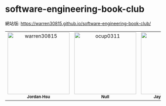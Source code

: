 # software-engineering-book-club

網站版: <https://warren30815.github.io/software-engineering-book-club/>

<!-- readme: contributors -start -->
<table>
<tr>
    <td align="center">
        <a href="https://github.com/warren30815">
            <img src="https://avatars.githubusercontent.com/u/36834814?v=4" width="200;" alt="warren30815"/>
            <br />
            <sub><b>Jordan Hsu</b></sub>
        </a>
    </td>
    <td align="center">
        <a href="https://github.com/ocup0311">
            <img src="https://avatars.githubusercontent.com/u/51013776?v=4" width="200;" alt="ocup0311"/>
            <br />
            <sub><b>Null</b></sub>
        </a>
    </td>
    <td align="center">
        <a href="https://github.com/roackb2">
            <img src="https://avatars.githubusercontent.com/u/5952025?v=4" width="200;" alt="roackb2"/>
            <br />
            <sub><b>Jay / Fienna Liang</b></sub>
        </a>
    </td>
    <td align="center">
        <a href="https://github.com/tedmax100">
            <img src="https://avatars.githubusercontent.com/u/7844224?v=4" width="200;" alt="tedmax100"/>
            <br />
            <sub><b>Nathan.Lu</b></sub>
        </a>
    </td></tr>
</table>
<!-- readme: contributors -end -->
